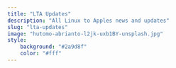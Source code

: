 ```yaml
---
title: "LTA Updates"
description: "All Linux to Apples news and updates"
slug: "lta-updates"
image: "hutomo-abrianto-l2jk-uxb1BY-unsplash.jpg"
style:
    background: "#2a9d8f"
    color: "#fff"
---
```

